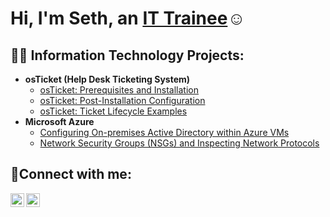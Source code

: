 <h1>Hi, I'm Seth, an <a href="https://linkedin.com/in/Seth Reese">IT Trainee</a>☺</h1>

<h2>👨‍💻 Information Technology Projects:</h2>

- <b>osTicket (Help Desk Ticketing System)</b>
  - [osTicket: Prerequisites and Installation](https://github.com/sreese2k/osticket-prereqs)
  - [osTicket: Post-Installation Configuration](https://github.com/sreese2k/post-install-config)
  - [osTicket: Ticket Lifecycle Examples](https://github.com/sreese2k/ticket-lifecycle)
- <b>Microsoft Azure</b>
  - [Configuring On-premises Active Directory within Azure VMs](https://github.com/sreese2k/configure-ad)
  - [Network Security Groups (NSGs) and Inspecting Network Protocols](https://github.com/sreese2k/azure-network-protocols)

<h2>🤳Connect with me:</h2>

[<img align="left" alt="Seth | LinkedIn" width="22px" src="https://cdn.jsdelivr.net/npm/simple-icons@v3/icons/linkedin.svg" />][linkedin]
[<img align="left" alt="Seth | Instagram" width="22px" src="https://cdn.jsdelivr.net/npm/simple-icons@v3/icons/instagram.svg" />][instagram]


[instagram]: https://www.instagram.com/sreese2k
[linkedin]: https://www.linkedin.com/in/SethReese5858
